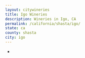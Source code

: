 ```yaml
---
layout: citywineries
title: Igo Wineries
description: Wineries in Igo, CA
permalink: /california/shasta/igo/
state: ca
county: shasta
city: igo
---
```

-
